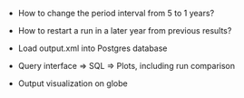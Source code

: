 - How to change the period interval from 5 to 1 years?
- How to restart a run in a later year from previous results?


- Load output.xml into Postgres database
- Query interface => SQL => Plots, including run comparison
- Output visualization on globe	